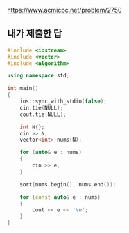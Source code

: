 https://www.acmicpc.net/problem/2750

내가 제출한 답
-------------
```cpp
#include <iostream>
#include <vector>
#include <algorithm>

using namespace std;

int main()
{
	ios::sync_with_stdio(false);
	cin.tie(NULL);
	cout.tie(NULL);

	int N{};
	cin >> N;
	vector<int> nums(N);

	for (auto& e : nums)
	{
		cin >> e;
	}

	sort(nums.begin(), nums.end());

	for (const auto& e : nums)
	{
		cout << e << '\n';
	}
}
```